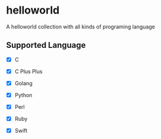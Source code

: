 # helloworld

A helloworld collection with all kinds of programing language

## Supported Language

- [x] C
- [x] C Plus Plus
- [x] Golang
- [x] Python
- [x] Perl
- [x] Ruby
- [x] Swift


